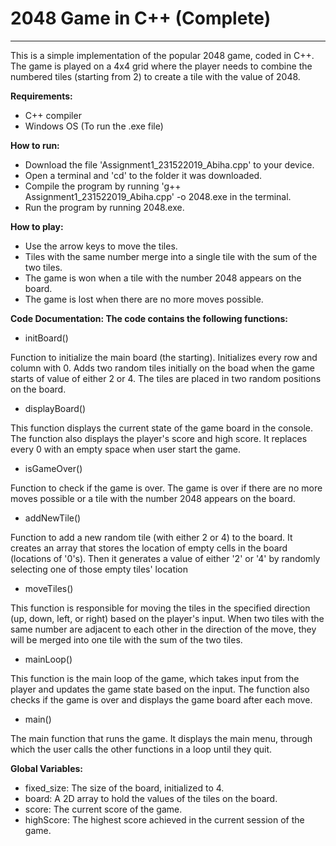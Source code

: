 # 2048 Game in C++ (Complete)
---------------------------
This is a simple implementation of the popular 2048 game, coded in C++. The game is played on a 4x4 grid where the player needs to combine the numbered tiles (starting from 2) to create a tile with the value of 2048.

**Requirements:**

- C++ compiler
- Windows OS (To run the .exe file)

**How to run:**

- Download the file 'Assignment1_231522019_Abiha.cpp' to your device.
- Open a terminal and 'cd' to the folder it was downloaded.
- Compile the program by running 'g++ Assignment1_231522019_Abiha.cpp' -o 2048.exe in the terminal.
- Run the program by running 2048.exe.

**How to play:**

- Use the arrow keys to move the tiles.
- Tiles with the same number merge into a single tile with the sum of the two tiles.
- The game is won when a tile with the number 2048 appears on the board.
- The game is lost when there are no more moves possible.

**Code Documentation:
The code contains the following functions:**

- initBoard()

Function to initialize the main board (the starting). Initializes every row and column with 0. Adds two random tiles initially on the boad when the game starts of value of either 2 or 4. The tiles are placed in two random positions on the board.

- displayBoard()

This function displays the current state of the game board in the console. The function also displays the player's score and high score. It replaces every 0 with an empty space when user start the game.

- isGameOver()

Function to check if the game is over. The game is over if there are no more moves possible or a tile with the number 2048 appears on the board.

- addNewTile()

Function to add a new random tile (with either 2 or 4) to the board. It creates an array that stores the location of empty cells in the board (locations of '0's).
Then it generates a value of either '2' or '4' by randomly selecting one of those empty tiles' location

- moveTiles()

This function is responsible for moving the tiles in the specified direction (up, down, left, or right) based on the player's input. When two tiles with the same number are adjacent to each other in the direction of the move, they will be merged into one tile with the sum of the two tiles.

- mainLoop()

This function is the main loop of the game, which takes input from the player and updates the game state based on the input. The function also checks if the game is over and displays the game board after each move.

- main()

The main function that runs the game. It displays the main menu, through which the user calls the other functions in a loop until they quit.

**Global Variables:**

- fixed_size: The size of the board, initialized to 4.
- board: A 2D array to hold the values of the tiles on the board.
- score: The current score of the game.
- highScore: The highest score achieved in the current session of the game.
